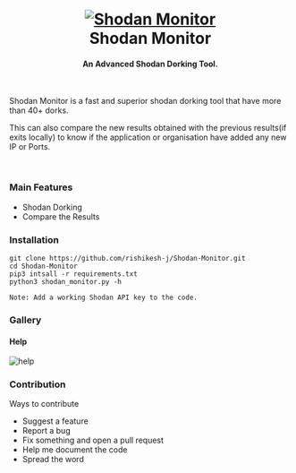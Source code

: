 <h1 align="center">
  <br>
  <a href="https://github.com/rishikesh-j/Shodan-Monitor"><img src="https://i.ibb.co/qRTNkv2/Screenshot-20221207-225734.png" alt="Shodan Monitor"></a>
  <br>
  Shodan Monitor
  <br>
</h1>

<h4 align="center">An Advanced Shodan Dorking Tool.</h4>

<br />

Shodan Monitor is a fast and superior shodan dorking tool that have more than 40+ dorks.

This can also compare the new results obtained with the previous results(if exits locally) to know if the application or organisation have added any new IP or Ports.

<br />

### Main Features
- Shodan Dorking
- Compare the Results


### Installation
```
git clone https://github.com/rishikesh-j/Shodan-Monitor.git
cd Shodan-Monitor
pip3 intsall -r requirements.txt
python3 shodan_monitor.py -h

Note: Add a working Shodan API key to the code.
```


### Gallery
#### Help
![help](https://i.ibb.co/qRTsHPT/Screenshot-20221207-230915.png)


### Contribution
Ways to contribute
- Suggest a feature
- Report a bug
- Fix something and open a pull request
- Help me document the code
- Spread the word
